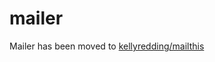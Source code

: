 mailer
======

Mailer has been moved to [kellyredding/mailthis](https://github.com/kellyredding/mailthis)
